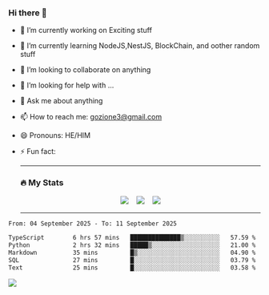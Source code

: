 ### Hi there 👋

<!--
**charlieScript/charlieScript** is a ✨ _special_ ✨ repository because its `README.md` (this file) appears on your GitHub profile.

Here are some ideas to get you started: -->

- 🔭 I’m currently working on Exciting stuff
- 🌱 I’m currently learning NodeJS,NestJS, BlockChain, and oother random stuff
- 👯 I’m looking to collaborate on anything
- 🤔 I’m looking for help with ...
- 💬 Ask me about anything
- 📫 How to reach me: gozione3@gmail.com
- 😄 Pronouns: HE/HIM
- ⚡ Fun fact:


  ---

  ### :fire: My Stats

  <div id="stats" align="center">
  <img src="http://github-readme-streak-stats.herokuapp.com?user=charlieScript&theme=dark&date_format=M%20j%5B%2C%20Y%5D" />&nbsp;&nbsp;&nbsp;
  <img src="https://github-readme-stats.vercel.app/api/top-langs/?username=charlieScript&layout=compact&theme=vision-friendly-dark"/>&nbsp;&nbsp;&nbsp;
  <img src="https://github-readme-stats.vercel.app/api?username=charlieScript&show_icons=true&theme=radical"/>
  </div>

  ---



<!--START_SECTION:waka-->

```txt
From: 04 September 2025 - To: 11 September 2025

TypeScript        6 hrs 57 mins   ██████████████▒░░░░░░░░░░   57.59 %
Python            2 hrs 32 mins   █████▒░░░░░░░░░░░░░░░░░░░   21.00 %
Markdown          35 mins         █▒░░░░░░░░░░░░░░░░░░░░░░░   04.90 %
SQL               27 mins         █░░░░░░░░░░░░░░░░░░░░░░░░   03.79 %
Text              25 mins         █░░░░░░░░░░░░░░░░░░░░░░░░   03.58 %
```

<!--END_SECTION:waka-->
![](https://komarev.com/ghpvc/?username=charlieScript)
